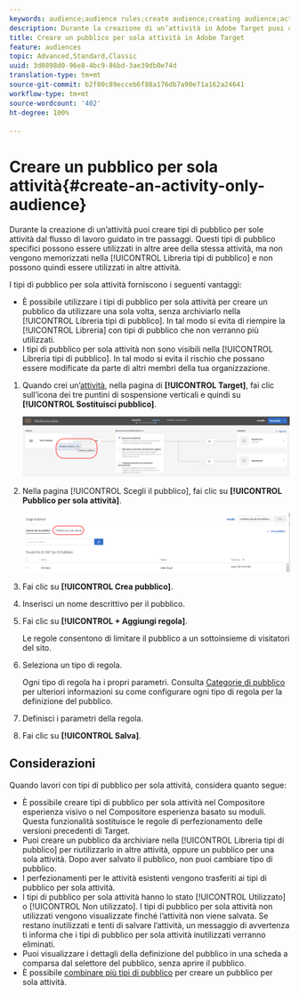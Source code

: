```yaml
---
keywords: audience;audience rules;create audience;creating audience;activity only;activity-only;adhoc
description: Durante la creazione di un’attività in Adobe Target puoi creare tipi di pubblico per sole attività dal flusso di lavoro guidato in tre passaggi. Questi tipi di pubblico specifici possono essere utilizzati in altre aree della stessa attività, ma non vengono memorizzati nella Libreria pubblico e non possono quindi essere utilizzati in altre attività.
title: Creare un pubblico per sola attività in Adobe Target
feature: audiences
topic: Advanced,Standard,Classic
uuid: 3d0898d0-96e8-4bc9-86bd-3ae39db0e74d
translation-type: tm+mt
source-git-commit: b2f80c89ecceb6f88a176db7a90e71a162a24641
workflow-type: tm+mt
source-wordcount: '402'
ht-degree: 100%

---
```



# Creare un pubblico per sola attività{#create-an-activity-only-audience}

Durante la creazione di un’attività puoi creare tipi di pubblico per sole attività dal flusso di lavoro guidato in tre passaggi. Questi tipi di pubblico specifici possono essere utilizzati in altre aree della stessa attività, ma non vengono memorizzati nella [!UICONTROL Libreria tipi di pubblico] e non possono quindi essere utilizzati in altre attività.

I tipi di pubblico per sola attività forniscono i seguenti vantaggi:

* È possibile utilizzare i tipi di pubblico per sola attività per creare un pubblico da utilizzare una sola volta, senza archiviarlo nella [!UICONTROL Libreria tipi di pubblico]. In tal modo si evita di riempire la [!UICONTROL Libreria] con tipi di pubblico che non verranno più utilizzati.
* I tipi di pubblico per sola attività non sono visibili nella [!UICONTROL Libreria tipi di pubblico]. In tal modo si evita il rischio che possano essere modificate da parte di altri membri della tua organizzazione.

1. Quando crei un’[attività](../c-activities/activities.md#concept_D317A95A1AB54674BA7AB65C7985BA03), nella pagina di **[!UICONTROL Target]**, fai clic sull’icona dei tre puntini di sospensione verticali e quindi su **[!UICONTROL Sostituisci pubblico]**.

   ![Risultato passaggio](assets/edit_audience.png)

1. Nella pagina [!UICONTROL Scegli il pubblico], fai clic su **[!UICONTROL Pubblico per sola attività]**.

   ![](assets/activity-only-aud.png)

1. Fai clic su **[!UICONTROL Crea pubblico]**.
1. Inserisci un nome descrittivo per il pubblico.
1. Fai clic su **[!UICONTROL + Aggiungi regola]**.

   Le regole consentono di limitare il pubblico a un sottoinsieme di visitatori del sito.

1. Seleziona un tipo di regola.

   Ogni tipo di regola ha i propri parametri. Consulta [Categorie di pubblico](../c-target/c-audiences/c-target-rules/target-rules.md#concept_E3A77E42F1644503A829B5107B20880D) per ulteriori informazioni su come configurare ogni tipo di regola per la definizione del pubblico.

1. Definisci i parametri della regola.
1. Fai clic su **[!UICONTROL Salva]**.

## Considerazioni

Quando lavori con tipi di pubblico per sola attività, considera quanto segue:

* È possibile creare tipi di pubblico per sola attività nel Compositore esperienza visivo o nel Compositore esperienza basato su moduli. Questa funzionalità sostituisce le regole di perfezionamento delle versioni precedenti di Target.
* Puoi creare un pubblico da archiviare nella [!UICONTROL Libreria tipi di pubblico] per riutilizzarlo in altre attività, oppure un pubblico per una sola attività. Dopo aver salvato il pubblico, non puoi cambiare tipo di pubblico.
* I perfezionamenti per le attività esistenti vengono trasferiti ai tipi di pubblico per sola attività.
* I tipi di pubblico per sola attività hanno lo stato [!UICONTROL Utilizzato] o [!UICONTROL Non utilizzato]. I tipi di pubblico per sola attività non utilizzati vengono visualizzate finché l’attività non viene salvata. Se restano inutilizzati e tenti di salvare l’attività, un messaggio di avvertenza ti informa che i tipi di pubblico per sola attività inutilizzati verranno eliminati.
* Puoi visualizzare i dettagli della definizione del pubblico in una scheda a comparsa dal selettore del pubblico, senza aprire il pubblico.
* È possibile [combinare più tipi di pubblico](../c-target/combining-multiple-audiences.md#concept_A7386F1EA4394BD2AB72399C225981E5) per creare un pubblico per sola attività.

